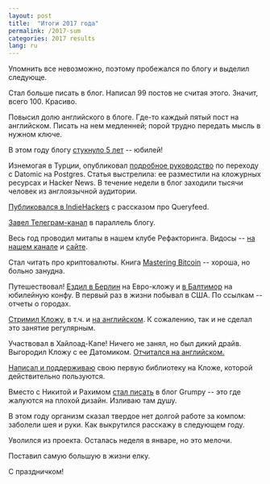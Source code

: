 ```yaml
---
layout: post
title:  "Итоги 2017 года"
permalink: /2017-sum
categories: 2017 results
lang: ru
---
```


Упомнить все невозможно, поэтому пробежался по блогу и выделил следующе.

Стал больше писать в блог. Написал 99 постов не считая этого. Значит,
всего 100. Красиво.

Повысил долю английского в блоге. Где-то каждый пятый пост на английском. Писать
на нем медленней; порой трудно передать мысль в нужном ключе.

В этом году блогу [стукнуло 5 лет](http://grishaev.me/5years) -- юбилей!

Изнемогая в Турции, опубликовал [подробное
руководство](http://grishaev.me/en/pg-to-datomic) по переходу с Datomic на
Postgres. Статья выстрелила: ее разместили на кложурных ресурсах и Hacker
News. В течение недели в блог заходили тысячи человек из англоязычной аудитории.

[Публиковался в IndieHackers](https://www.indiehackers.com/businesses/queryfeed)
с рассказом про Queryfeed.

[Завел Телеграм-канал](https://t.me/igrishaev_blog) в параллель блогу.

Весь год проводил митапы в нашем клубе Рефакторинга. Видосы -- [на нашем
канале](https://www.youtube.com/c/deeprefactoring) и
[сайте](http://deeprefactoring.ru/).

Стал читать про криптовалюты. Книга [Mastering
Bitcoin](https://github.com/bitcoinbook/bitcoinbook) -- хороша, но больно
занудна.

Путешествовал! [Ездил в Берлин](http://grishaev.me/berlin) на Евро-кложу и [в
Балтимор](http://grishaev.me/baltimore) на юбилейную конфу. В первый раз в жизни
побывал в США. По ссылкам -- отчеты о городах.

[Стримил Кложу](https://www.youtube.com/watch?v=JtKmeTZNT7w), в т.ч. и [на
английском](https://www.youtube.com/watch?v=cLL_5rETLWY). К сожалению, так и не
сделал это занятие регулярным.

Участвовал в Хайлоад-Капе! Ничего не занял, но был дикий драйв. Выгородил Кложу
с ее Датомиком. [Отчитался на английском.](http://grishaev.me/en/highload-cup)

[Написал и поддерживаю](https://github.com/igrishaev/etaoin) свою первую
библиотеку на Кложе, которой действительно пользуются.

Вместо с Никитой и Рахимом [стал писать](https://grumpy.website/) в блог Grumpy
-- это где жалуются на плохой дизайн. Изливаю там душу.

В этом году организм сказал твердое нет долгой работе за компом: заболели шея и
руки. Как выкрутился расскажу в следующем году.

Уволился из проекта. Осталась неделя в январе, но это мелочи.

Поставил самую большую в жизни елку.

С праздничком!

